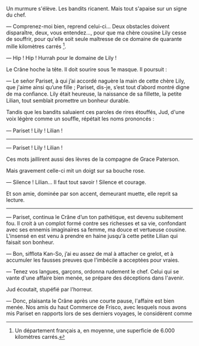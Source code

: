 Un murmure s'élève. Les bandits ricanent. Mais tout s'apaise sur un signe du
chef.

— Comprenez-moi bien, reprend celui-ci... Deux obstacles doivent disparaître, deux, vous entendez..., pour que ma chère cousine Lily cesse de
souffrir, pour qu'elle soit seule maîtresse de ce domaine de quarante mille
kilomètres carrés [^1].

— Hip ! Hip ! Hurrah pour le domaine de Lily !

Le Crâne hoche la tête. Il doit sourire sous 1e masque. Il poursuit :

— Le señor Pariset, à qui j’ai accordé naguère la main de cette chère Lily,
que j'aime ainsi qu‘une fille ; Pariset, dis-je, s’est tout d’abord montré
digne de ma conﬁance. Lily était heureuse, la naissance de sa fillette, la
petite Lilian, tout semblait promettre un bonheur durable.

Tandis que les bandits saluaient ces paroles de rires étouffés, Jud, d'une
voix légère comme un soufﬂe, répétait les noms prononcés :

— Pariset ! Lily ! Lilian !

-----

— Pariset ! Lily ! Lilian !

Ces mots jaillirent aussi des lèvres de la compagne de Grace Paterson.

Mais gravement celle-ci mit un doigt sur sa bouche rose.

— Silence ! Lilian... Il faut tout savoir ! Silence et courage.

Et son amie, dominée par son accent, demeurant muette, elle reprit sa
lecture.

------

— Pariset, continua le Crâne d’un ton pathétique, est devenu subitement fou.
Il croit à un complot formé contre ses richesses et sa vie, confondant
avec ses ennemis imaginaires sa femme, ma douce et vertueuse cousine.
L'insensé en est venu à prendre en haine jusqu'à cette petite Lilian qui
faisait son bonheur.

— Bon, sifflota Kan-So, j’ai eu assez de mal à attacher ce grelot, et à
accumuler les fausses preuves que l'imbécile a acceptées pour vraies.

— Tenez vos langues, garçons, ordonna rudement le chef. Celui qui se
vante d'une affaire bien menée, se prépare des déceptions dans l'avenir.

Jud écoutait, stupéfié par l'horreur.

— Donc, plaisanta le Crâne après une courte pause, l'affaire est bien menée.
Nos amis du haut Commerce de Frisco, avec lesquels nous avons mis Pariset en rapports lors de ses derniers voyages, le considèrent comme 

[^1]: Un département français a, en moyenne, une superficie de 6.000 kilomètres carrés.
